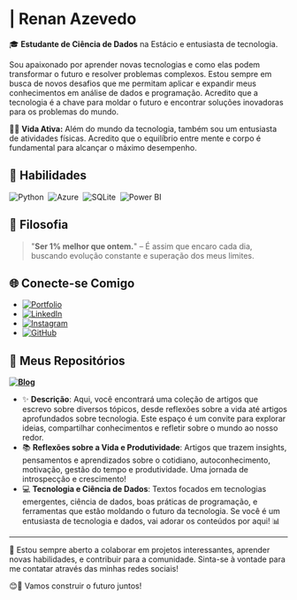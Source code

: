 
# | Renan Azevedo

🎓 **Estudante de Ciência de Dados** na Estácio e entusiasta de tecnologia.

Sou apaixonado por aprender novas tecnologias e como elas podem transformar o futuro e resolver problemas complexos. Estou sempre em busca de novos desafios que me permitam aplicar e expandir meus conhecimentos em análise de dados e programação. Acredito que a tecnologia é a chave para moldar o futuro e encontrar soluções inovadoras para os problemas do mundo.

🏋️‍♂️ **Vida Ativa:** Além do mundo da tecnologia, também sou um entusiasta de atividades físicas. Acredito que o equilíbrio entre mente e corpo é fundamental para alcançar o máximo desempenho.

## 🚀 Habilidades

<p align="left">
  <img src="https://img.shields.io/badge/python-3670A0?style=for-the-badge&logo=python&logoColor=ffdd54" alt="Python">&nbsp;
  <img src="https://img.shields.io/badge/azure-%230072C6.svg?style=for-the-badge&logo=microsoftazure&logoColor=white" alt="Azure">&nbsp;
  <img src="https://img.shields.io/badge/sqlite-%2307405e.svg?style=for-the-badge&logo=sqlite&logoColor=white" alt="SQLite">&nbsp;
  <img src="https://img.shields.io/badge/power_bi-F2C811?style=for-the-badge&logo=powerbi&logoColor=black" alt="Power BI">
</p>

## 🌟 Filosofia

>"**Ser 1% melhor que ontem.**" – É assim que encaro cada dia, buscando evolução constante e superação dos meus limites.

## 🌐 Conecte-se Comigo

- [![Portfolio](https://img.shields.io/badge/Portfolio-FF5722?style=for-the-badge&logo=todoist&logoColor=white)](https://renanazevedo.com.br/)
- [![LinkedIn](https://img.shields.io/badge/LinkedIn-0077B5?style=for-the-badge&logo=linkedin&logoColor=white)](https://www.linkedin.com/in/renan-azevedo-ofc/)
- [![Instagram](https://img.shields.io/badge/-Instagram-%23E4405F?style=for-the-badge&logo=instagram&logoColor=white)](https://www.instagram.com/renan.azevedoofc)
- [![GitHub](https://img.shields.io/badge/GitHub-100000?style=for-the-badge&logo=github&logoColor=white)](https://github.com/Azevedoofc)

## 📂 Meus Repositórios

**[![Blog](https://img.shields.io/badge/Portfolio-FF5722?style=for-the-badge&logo=todoist&logoColor=white)](https://github.com/Azevedoofc/blog)**  
   - ✨ **Descrição**: Aqui, você encontrará uma coleção de artigos que escrevo sobre diversos tópicos, desde reflexões sobre a vida até artigos aprofundados sobre tecnologia. Este espaço é um convite para explorar ideias, compartilhar conhecimentos e refletir sobre o mundo ao nosso redor.
   - 📚 **Reflexões sobre a Vida e Produtividade**: Artigos que trazem insights, pensamentos e aprendizados sobre o cotidiano, autoconhecimento, motivação, gestão do tempo e produtividade. Uma jornada de introspecção e crescimento! 
   - 💻 **Tecnologia e Ciência de Dados**: Textos focados em tecnologias emergentes, ciência de dados, boas práticas de programação, e ferramentas que estão moldando o futuro da tecnologia. Se você é um entusiasta de tecnologia e dados, vai adorar os conteúdos por aqui! 📊

---

👋 Estou sempre aberto a colaborar em projetos interessantes, aprender novas habilidades, e contribuir para a comunidade. Sinta-se à vontade para me contatar através das minhas redes sociais!

😊💙 Vamos construir o futuro juntos!

